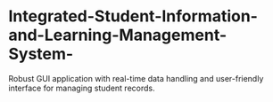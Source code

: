 # Integrated-Student-Information-and-Learning-Management-System-
 Robust GUI application with real-time data handling and user-friendly interface for  managing student records.  
